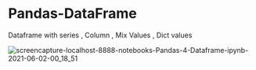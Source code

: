 # Pandas-DataFrame
Dataframe with series , Column , Mix Values , Dict values  

![screencapture-localhost-8888-notebooks-Pandas-4-Dataframe-ipynb-2021-06-02-00_18_51](https://user-images.githubusercontent.com/82317107/120377096-4cdcf280-c33a-11eb-94ea-85cbc7a59ec3.png)
